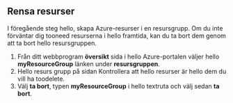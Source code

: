## <a name="clean-up-resources"></a>Rensa resurser

I föregående steg hello, skapa Azure-resurser i en resursgrupp. Om du inte förväntar dig tooneed resurserna i hello framtida, kan du ta bort dem genom att ta bort hello resursgruppen.
 
1. Från ditt webbprogram **översikt** sida i hello Azure-portalen väljer hello **myResourceGroup** länken under **resursgruppen**.
2. Hello resurs grupp på sidan Kontrollera att hello resurser är hello dem du vill ha toodelete.
3. Välj **ta bort**, typen **myResourceGroup** i hello textruta och välj sedan **ta bort**.
